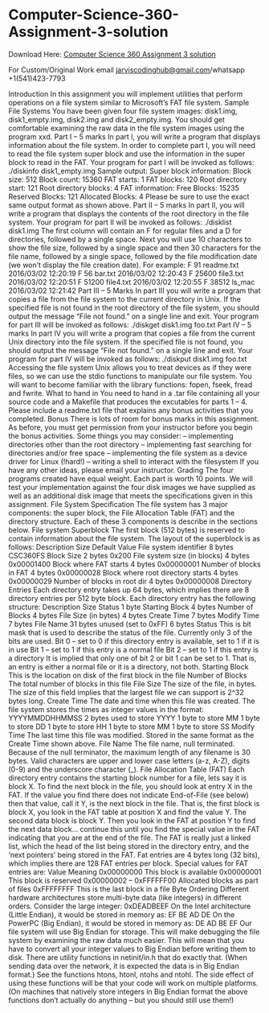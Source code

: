# Computer-Science-360-Assignment-3-solution

Download Here: [Computer Science 360 Assignment 3 solution](https://jarviscodinghub.com/assignment/computer-science-360-assignment-3-solution/)

For Custom/Original Work email jarviscodinghub@gmail.com/whatsapp +1(541)423-7793

Introduction In this assignment you will implement utilities that perform operations on a file system similar to Microsoft’s FAT file system. Sample File Systems You have been given four file system images: disk1.img, disk1_empty.img, disk2.img and disk2_empty.img. You should get comfortable examining the raw data in the file system images using the program xxd. Part I – 5 marks In part I, you will write a program that displays information about the file system. In order to complete part I, you will need to read the file system super block and use the information in the super block to read in the FAT. Your program for part I will be invoked as follows: ./diskinfo disk1_empty.img Sample output: Super block information: Block size: 512 Block count: 15360 FAT starts: 1 FAT blocks: 120 Root directory start: 121 Root directory blocks: 4 FAT information: Free Blocks: 15235 Reserved Blocks: 121 Allocated Blocks: 4 Please be sure to use the exact same output format as shown above.
Part II – 5 marks
In part II, you will write a program that displays the contents of the root directory in the file system. Your program for part II will be invoked as follows: ./disklist disk1.img The first column will contain an F for regular files and a D for directories, followed by a single space. Next you will use 10 characters to show the file size, followed by a single space and then 30 characters for the file name, followed by a single space, followed by the file modification date (we won’t display the file creation date). For example: F 91 readme.txt 2016/03/02 12:20:19 F 56 bar.txt 2016/03/02 12:20:43 F 25600 file3.txt 2016/03/02 12:20:51 F 51200 file4.txt 2016/03/02 12:20:55 F 38512 ls_mac 2016/03/02 12:21:42 Part III – 5 Marks
In part III you will write a program that copies a file from the file system to the current directory in Unix. If the specified file is not found in the root directory of the file system, you should output the message “File not found.” on a single line and exit. Your program for part III will be invoked as follows: ./diskget disk1.img foo.txt
Part IV – 5 marks
In part IV you will write a program that copies a file from the current Unix directory into the file system. If the specified file is not found, you should output the message “File not found.” on a single line and exit. Your program for part IV will be invoked as follows: ./diskput disk1.img foo.txt
Accessing the file system
Unix allows you to treat devices as if they were files, so we can use the stdio functions to manipulate our file system. You will want to become familiar with the library functions: fopen, fseek, fread and fwrite.
What to hand in You need to hand in a .tar file containing all your source code and a Makefile that produces the excutables for parts 1 – 4. Please include a readme.txt file that explains any bonus activities that you completed. Bonus There is lots of room for bonus marks in this assignment. As before, you must get permission from your instructor before you begin the bonus activities. Some things you may consider: – implementing directories other than the root directory – implementing fast searching for directories and/or free space – implementing the file system as a device driver for Linux (!hard!) – writing a shell to interact with the filesystem If you have any other ideas, please email your instructor.
Grading
The four programs created have equal weight. Each part is worth 10 points. We will test your implementation against the four disk images we have supplied as well as an additional disk image that meets the specifications given in this assignment.
File System Specification
The file system has 3 major components: the super block, the File Allocation Table (FAT) and the directory structure. Each of these 3 components is describe in the sections below.
File system Superblock
The first block (512 bytes) is reserved to contain information about the file system. The layout of the superblock is as follows:
Description Size Default Value File system identifier 8 bytes CSC360FS Block Size 2 bytes 0x200 File system size (in blocks) 4 bytes 0x00001400 Block where FAT starts 4 bytes 0x00000001 Number of blocks in FAT 4 bytes 0x00000028 Block where root directory starts 4 bytes 0x00000029 Number of blocks in root dir 4 bytes 0x00000008
Directory Entries
Each directory entry takes up 64 bytes, which implies there are 8 directory entries per 512 byte block. Each directory entry has the following structure:
Description Size Status 1 byte Starting Block 4 bytes Number of Blocks 4 bytes File Size (in bytes) 4 bytes Create Time 7 bytes Modify Time 7 bytes File Name 31 bytes unused (set to 0xFF) 6 bytes
Status
This is bit mask that is used to describe the status of the file. Currently only 3 of the bits are used. Bit 0 – set to 0 if this directory entry is available, set to 1 if it is in use Bit 1 – set to 1 if this entry is a normal file Bit 2 – set to 1 if this entry is a directory It is implied that only one of bit 2 or bit 1 can be set to 1. That is, an entry is either a normal file or it is a directory, not both.
Starting Block
This is the location on disk of the first block in the file
Number of Blocks
The total number of blocks in this file
File Size
The size of the file, in bytes. The size of this field implies that the largest file we can support is 2^32 bytes long.
Create Time
The date and time when this file was created. The file system stores the times as integer values in the format: YYYYMMDDHHMMSS 2 bytes used to store YYYY 1 byte to store MM 1 byte to store DD 1 byte to store HH 1 byte to store MM 1 byte to store SS
Modify Time
The last time this file was modified. Stored in the same format as the Create Time shown above.
File Name
The file name, null terminated. Because of the null terminator, the maximum length of any filename is 30 bytes. Valid characters are upper and lower case letters (a-z, A-Z), digits (0-9) and the underscore character (_). File Allocation Table (FAT)
Each directory entry contains the starting block number for a file, lets say it is block X. To find the next block in the file, you should look at entry X in the FAT. If the value you find there does not indicate End-of-File (see below) then that value, call it Y, is the next block in the file. That is, the first block is block X, you look in the FAT table at position X and find the value Y. The second data block is block Y. Then you look in the FAT at position Y to find the next data block… continue this until you find the special value in the FAT indicating that you are at the end of the file. The FAT is really just a linked list, which the head of the list being stored in the directory entry, and the ‘next pointers’ being stored in the FAT. Fat entries are 4 bytes long (32 bits), which implies there are 128 FAT entries per block. Special values for FAT entries are:
Value Meaning 0x00000000 This block is available 0x00000001 This block is reserved 0x00000002 – 0xFFFFFF00 Allocated blocks as part of files 0xFFFFFFFF This is the last block in a file
Byte Ordering
Different hardware architectures store multi-byte data (like integers) in different orders. Consider the large integer: 0xDEADBEEF On the Intel architecture (Little Endian), it would be stored in memory as: EF BE AD DE On the PowerPC (Big Endian), it would be stored in memory as: DE AD BE EF Our file system will use Big Endian for storage. This will make debugging the file system by examining the raw data much easier. This will mean that you have to convert all your integer values to Big Endian before writing them to disk. There are utility functions in netinit/in.h that do exactly that. (When sending data over the network, it is expected the data is in Big Endian format.) See the functions htons, htonl, ntohs and ntohl. The side effect of using these functions will be that your code will work on multiple platforms. (On machines that natively store integers in Big Endian format the above functions don’t actually do anything – but you should still use them!)
